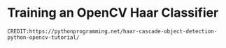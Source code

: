 # Training an OpenCV Haar Classifier


```
CREDIT:https://pythonprogramming.net/haar-cascade-object-detection-python-opencv-tutorial/
```
